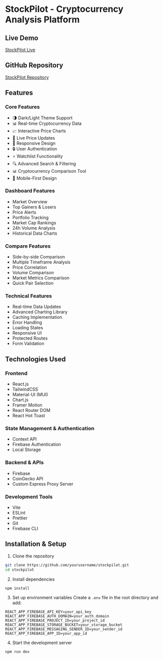 # StockPilot - Cryptocurrency Analysis Platform

## Live Demo
[StockPilot Live]([https://stockpilotcrypto.netlify.app/])

## GitHub Repository
[StockPilot Repository](https://github.com/yourusername/stockpilot)

## Features

### Core Features
- 🌗 Dark/Light Theme Support
- 📊 Real-time Cryptocurrency Data
- 📈 Interactive Price Charts
- 🔄 Live Price Updates
- 📱 Responsive Design
- 🔒 User Authentication
- ⭐ Watchlist Functionality
- 🔍 Advanced Search & Filtering
- 📊 Cryptocurrency Comparison Tool
- 📱 Mobile-First Design

### Dashboard Features
- Market Overview
- Top Gainers & Losers
- Price Alerts
- Portfolio Tracking
- Market Cap Rankings
- 24h Volume Analysis
- Historical Data Charts

### Compare Features
- Side-by-side Comparison
- Multiple Timeframe Analysis
- Price Correlation
- Volume Comparison
- Market Metrics Comparison
- Quick Pair Selection

### Technical Features
- Real-time Data Updates
- Advanced Charting Library
- Caching Implementation
- Error Handling
- Loading States
- Responsive UI
- Protected Routes
- Form Validation

## Technologies Used

### Frontend
- React.js
- TailwindCSS
- Material-UI (MUI)
- Chart.js
- Framer Motion
- React Router DOM
- React Hot Toast

### State Management & Authentication
- Context API
- Firebase Authentication
- Local Storage

### Backend & APIs
- Firebase
- CoinGecko API
- Custom Express Proxy Server

### Development Tools
- Vite
- ESLint
- Prettier
- Git
- Firebase CLI

## Installation & Setup

1. Clone the repository
```bash
git clone https://github.com/yourusername/stockpilot.git
cd stockpilot
```

2. Install dependencies
```bash
npm install
```

3. Set up environment variables
Create a `.env` file in the root directory and add:
```env
REACT_APP_FIREBASE_API_KEY=your_api_key
REACT_APP_FIREBASE_AUTH_DOMAIN=your_auth_domain
REACT_APP_FIREBASE_PROJECT_ID=your_project_id
REACT_APP_FIREBASE_STORAGE_BUCKET=your_storage_bucket
REACT_APP_FIREBASE_MESSAGING_SENDER_ID=your_sender_id
REACT_APP_FIREBASE_APP_ID=your_app_id
```

4. Start the development server
```bash
npm run dev
```



